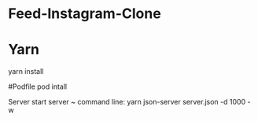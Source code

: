 # Feed-Instagram-Clone

# Yarn
yarn install

#Podfile
pod intall

Server
start server ~ command line: yarn json-server server.json -d 1000 -w 
